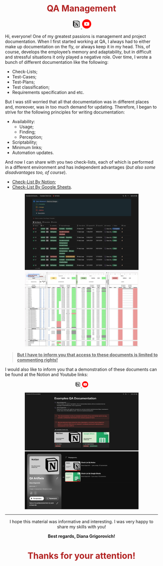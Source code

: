 <h1
    align = "center"
    style = "color:FireBrick">
    QA Management
</h1>

<p align = "center">
<a
href = "https://msgrigorovich.notion.site/Examples-QA-Documentation-0a0364079ea8475f9f5e0abfe7ffb5a7?pvs=4">
<img width="30" height="30" src="https://github.com/msgrigorovich/QA/blob/main/README_PICTURES/NotionIcon.png?raw=true">
</a>
<a
href = "https://www.youtube.com/playlist?list=PLx-SIa_GsuSM37wGE4W73P1BdUEONdCP8">
<img width="30" height="30" src="https://github.com/msgrigorovich/msgrigorovich/blob/main/README_PICTURES/YoutubeIcon.png?raw=true">
</a>
</p>

Hi, everyone! One of my greatest passions is management and project documentation. When I first started working at QA, I always had to either make up documentation on the fly, or always keep it in my head. This, of course, develops the employee’s memory and adaptability, but in difficult and stressful situations it only played a negative role.
Over time, I wrote a bunch of different documentation like the following:
* Check-Lists;
* Test-Cases; 
* Test-Plans; 
* Test classification; 
* Requirements specification and etc.

But I was still worried that all that documentation was in different places and, moreover, was in too much demand for updating. Therefore, I began to strive for the following principles for writing documentation:
* Availability: 
  * Usage; 
  * Finding; 
  * Perception; 
* Scriptability; 
* Minimum links; 
* Automation updates. 

And now I can share with you two check-lists, each of which is performed in a different environment and has independent advantages (_but also some disadvantages too, of course_).

* [Check-List By Notion](https://msgrigorovich.notion.site/By-Notion-404a26c581ad4ec8aab10e5b8e7e6399?pvs=4); 
* [Check-List By Google Sheets](https://docs.google.com/spreadsheets/d/1twi5y0b1nJ8GebSvn0_-9T8_YvOP_WkV/edit#gid=1007228740).

<p align = "center">
<a
href = "https://msgrigorovich.notion.site/By-Notion-404a26c581ad4ec8aab10e5b8e7e6399?pvs=4">
<img width="375" height="250" src="https://github.com/msgrigorovich/QA/blob/main/README_PICTURES/CheckListByNotion.jpg?raw=true">
</a>
<a
href = "https://docs.google.com/spreadsheets/d/1twi5y0b1nJ8GebSvn0_-9T8_YvOP_WkV/edit#gid=1007228740">
<img width="375" height="250" src="https://github.com/msgrigorovich/QA/blob/main/README_PICTURES/CheckListByGoogle.jpg?raw=true">
</a>
</p>

><u><b>But I have to inform you that access to these documents is limited to commenting rights!</b></u>

I would also like to inform you that a demonstration of these documents can be found at the Notion and Youtube links:

<p align = "center">
<a
href = "https://msgrigorovich.notion.site/Examples-QA-Documentation-0a0364079ea8475f9f5e0abfe7ffb5a7?pvs=4">
<img width="20" height="20" src="https://github.com/msgrigorovich/QA/blob/main/README_PICTURES/NotionIcon.png?raw=true">
</a>
<a
href = "https://www.youtube.com/playlist?list=PLx-SIa_GsuSM37wGE4W73P1BdUEONdCP8">
<img width="20" height="20" src="https://github.com/msgrigorovich/msgrigorovich/blob/main/README_PICTURES/YoutubeIcon.png?raw=true">
</a>
</p>

<p align = "center">
<img width="375" height="190" src="https://github.com/msgrigorovich/QA/blob/main/README_PICTURES/NotionDoc.jpg?raw=true">
<img width="375" height="190" src="https://github.com/msgrigorovich/QA/blob/main/README_PICTURES/YoutubePlaylist.jpg?raw=true">
</p>

___

<p
    align = "center">
    I hope this material was informative and interesting. I was very happy to share my skills with you!
</p>
<p
    align = "center">
    <b>Best regards, Diana Grigorovich!</b>
</p>
<h1
    align = "center"
    style = "color:FireBrick">
    Thanks for your attention!
</h1>